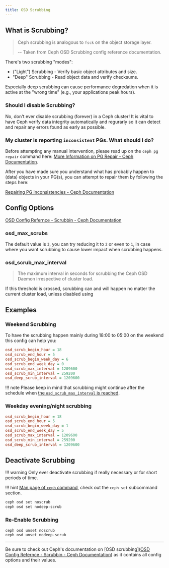 ```yaml
---
title: OSD Scrubbing
---
```


## What is Scrubbing?

> Ceph scrubbing is analogous to `fsck` on the object storage layer.
>
> -- Taken from Ceph OSD Scrubbing config reference documentation.

There's two scrubbing "modes":

* ("Light") Scrubbing - Verify basic object attributes and size.
* "Deep" Scrubbing - Read object data and verify checksums.

Especially deep scrubbing can cause performance degredation when it is active at the "wrong time" (e.g., your applications peak hours).

### Should I disable Scrubbing?

No, don't ever disable scrubbing (forever) in a Ceph cluster!
It is vital to have Ceph verify data integrity automatically and regurarly so it can detect and repair any errors found as early as possible.

### My cluster is reporting `inconsistent` PGs. What should I do?

Before attempting any manual intervention, please read up on the `ceph pg repair` command here: [More Information on PG Repair - Ceph Documentation](https://docs.ceph.com/en/latest/rados/operations/pg-repair/#more-information-on-pg-repair).

After you have made sure you understand what has probably happen to (data) objects in your PG(s), you can attempt to repair them by following the steps here:

[Repairing PG inconsistencies - Ceph Documentation](https://docs.ceph.com/en/latest/rados/operations/pg-repair/#repairing-pg-inconsistencies)

## Config Options

[OSD Config Refernce - Scrubbin - Ceph Documentation](https://docs.ceph.com/en/latest/rados/configuration/osd-config-ref/#scrubbing)

### osd_max_scrubs

The default value is `3`, you can try reducing it to `2` or even to `1`, in case where you want scrubbing to cause lower impact when scrubbing happens.

### osd_scrub_max_interval

> The maximum interval in seconds for scrubbing the Ceph OSD Daemon irrespective of cluster load.

If this threshold is crossed, scrubbing can and will happen no matter the current cluster load, unless disabled using 

## Examples

### Weekend Scrubbing

To have the scrubbing happen mainly during 18:00 to 05:00 on the weekend this config can help you:

```ini
osd_scrub_begin_hour = 18
osd_scrub_end_hour = 5
osd_scrub_begin_week_day = 6
osd_scrub_end_week_day = 0
osd_scrub_max_interval = 1209600
osd_scrub_min_interval = 259200
osd_deep_scrub_interval = 1209600
```

!!! note
    Please keep in mind that scrubbing might continue after the schedule when [the `osd_scrub_max_interval` is reached](#osd_scrub_max_interval).

### Weekday evening/night scrubbing

```ini
osd_scrub_begin_hour = 18
osd_scrub_end_hour = 5
osd_scrub_begin_week_day = 1
osd_scrub_end_week_day = 5
osd_scrub_max_interval = 1209600
osd_scrub_min_interval = 259200
osd_deep_scrub_interval = 1209600
```

## Deactivate Scrubbing

!!! warning
    Only ever deactivate scrubbing if really necessary or for short periods of time.

!!! hint
    [Man page of `ceph` command](https://docs.ceph.com/en/quincy/man/8/ceph/), check out the `ceph set` subcommand section.

```bash
ceph osd set noscrub
ceph osd set nodeep-scrub
```

### Re-Enable Scrubbing

```bash
ceph osd unset noscrub
ceph osd unset nodeep-scrub
```

***

Be sure to check out Ceph's documentation on [OSD scrubbing]([OSD Config Refernce - Scrubbin - Ceph Documentation](https://docs.ceph.com/en/latest/rados/configuration/osd-config-ref/#scrubbing)) as it contains all config options and their values.
